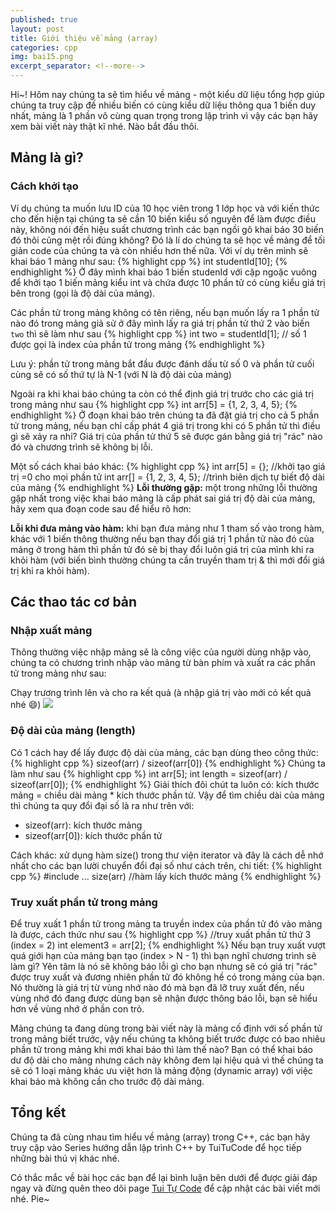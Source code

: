 ```yaml
---
published: true
layout: post
title: Giới thiệu về mảng (array)
categories: cpp
img: bai15.png
excerpt_separator: <!--more-->
---
```

Hi~! Hôm nay chúng ta sẽ tìm hiểu về mảng - một kiểu dữ liệu tổng hợp giúp chúng ta truy cập đế nhiều biến có cùng kiểu dữ liệu thông qua 1 biến duy nhất, mảng là 1 phần vô cùng quan trọng trong lập trình vì vậy các bạn hãy xem bài viết này thật kĩ nhé. Nào bắt đầu thôi. <!--more-->
## Mảng là gì?
### Cách khởi tạo
Ví dụ chúng ta muốn lưu ID của 10 học viên trong 1 lớp học và với kiến thức cho đến hiện tại chúng ta sẽ cần 10 biến kiểu số nguyên để làm được điều này, không nói đến hiệu suất chương trình các bạn ngồi gõ khai báo 30 biến đó thôi cũng mệt rồi đúng không? Đó là lí do chúng ta sẽ học về mảng để tối giản code của chúng ta và còn nhiều hơn thế nữa. Với ví dụ trên mình sẽ khai báo 1 mảng như sau:
{% highlight cpp %}
int studentId[10];
{% endhighlight %}
Ở đây mình khai báo 1 biến studenId với cặp ngoặc vuông để khởi tạo 1 biến mảng kiểu int và chứa được 10 phần tử có cùng kiểu giá trị bên trong (gọi là độ dài của mảng).

Các phần tử trong mảng không có tên riêng, nếu bạn muốn lấy ra 1 phần tử nào đó trong mảng giả sử ở đây mình lấy ra giá trị phần tử thứ 2 vào biến ``two`` thì sẽ làm như sau
{% highlight cpp %}
int two = studentId[1]; // số 1 được gọi là index của phần tử trong mảng
{% endhighlight %}
<div class="alert alert-info">
Lưu ý: phần tử trong mảng bắt đầu được đánh dấu từ số 0 và phần tử cuối cùng sẽ có số thứ tự là N-1 (với N là độ dài của mảng)
</div>

Ngoài ra khi khai báo chúng ta còn có thể định giá trị trước cho các giá trị trong mảng như sau
{% highlight cpp %}
int arr[5] = {1, 2, 3, 4, 5};
{% endhighlight %}
Ở đoạn khai báo trên chúng ta đã đặt giá trị cho cả 5 phần tử trong mảng, nếu bạn chỉ cấp phát 4 giá trị trong khi có 5 phần tử thì điều gì sẽ xảy ra nhỉ? Giá trị của phần tử thứ 5 sẽ được gán bằng giá trị "rác" nào đó và chương trình sẽ không bị lỗi.

Một số cách khai báo khác:
{% highlight cpp %}
int arr[5] = {}; //khởi tạo giá trị =0 cho mọi phần tử
int arr[] = {1, 2, 3, 4, 5}; //trình biên dịch tự biết độ dài của mảng
{% endhighlight %}
**Lỗi thường gặp:** một trong những lỗi thường gặp nhất trong việc khai báo mảng là cấp phát sai giá trị độ dài của mảng, hãy xem qua đoạn code sau để hiểu rõ hơn:

**Lỗi khi đưa mảng vào hàm:** khi bạn đưa mảng như 1 tham số vào trong hàm, khác với 1 biến thông thường nếu bạn thay đổi giá trị 1 phần tử nào đó của mảng ở trong hàm thì phần tử đó sẽ bị thay đổi luôn giá trị của mình khi ra khỏi hàm (với biến bình thường chúng ta cần truyền tham trị & thì mới đổi giá trị khi ra khỏi hàm).
## Các thao tác cơ bản
### Nhập xuất mảng
Thông thường việc nhập mảng sẽ là công việc của người dùng nhập vào, chúng ta có chương trình nhập vào mảng từ bàn phím và xuất ra các phần tử trong mảng như sau:

Chạy trương trình lên và cho ra kết quả (à nhập giá trị vào mới có kết quả nhé 😄)
![](http://2.bp.blogspot.com/-OR8bgitYZkE/XH9JAkGKQaI/AAAAAAAAAg4/yMLq3awbsNchbjiZjilMQp4OLHE92FU4wCK4BGAYYCw/s1600/bai_5.1.PNG)

### Độ dài của mảng (length)
Có 1 cách hay để lấy được độ dài của mảng, các bạn dùng theo công thức:
{% highlight cpp %}
	sizeof(arr) / sizeof(arr[0])
{% endhighlight %}
Chúng ta làm như sau
{% highlight cpp %}
int arr[5];
int length = sizeof(arr) / sizeof(arr[0]);
{% endhighlight %}
Giải thích đôi chút ta luôn có: kích thước mảng = chiều dài mảng * kích thước phần tử. Vậy để tìm chiều dài của mảng thì chúng ta quy đổi đại số là ra như trên với:
- sizeof(arr): kích thước mảng
- sizeof(arr[0]): kích thước phần tử

Cách khác: xử dụng hàm size() trong thư viện iterator và đây là cách dễ nhớ nhất cho các bạn lười chuyển đổi đại số như cách trên, chi tiết:
{% highlight cpp %}
#include<iterator>
  ...
size(arr) //hàm lấy kích thước mảng
{% endhighlight %}
### Truy xuất phần tử trong mảng
Để truy xuất 1 phần tử trong mảng ta truyền index của phần tử đó vào mảng là được, cách thức như sau
{% highlight cpp %}
//truy xuất phần tử thứ 3 (index = 2)
int element3 = arr[2];
{% endhighlight %}
Nếu bạn truy xuất vượt quá giới hạn của mảng bạn tạo (index > N - 1) thì bạn nghĩ chương trình sẽ làm gì? Yên tâm là nó sẽ không báo lỗi gì cho bạn nhưng sẽ có giá trị "rác" được truy xuất và đương nhiên phần tử đó không hề có trong mảng của bạn. Nó thường là giá trị từ vùng nhớ nào đó mà bạn đã lỡ truy xuất đến, nếu vùng nhớ đó đang được dùng bạn sẽ nhận được thông báo lỗi, bạn sẽ hiểu hơn về vùng nhớ ở phần con trỏ.

Mảng chúng ta đang dùng trong bài viết này là mảng cố định với số phần tử trong mảng biết trước, vậy nếu chúng ta không biết trước được có bao nhiêu phần tử trong mảng khi mới khai báo thì làm thế nào? Bạn có thể khai báo dư độ dài cho mảng nhưng cách này không đem lại hiệu quả vì thế chúng ta sẽ có 1 loại mảng khác ưu việt hơn là mảng động (dynamic array) với việc khai báo mà không cần cho trước độ dài mảng.
## Tổng kết
Chúng ta đã cùng nhau tìm hiểu về mảng (array) trong C++, các bạn hãy truy cập vào Series hướng dẫn lập trình C++ by TuiTuCode để học tiếp những bài thú vị khác nhé.

Có thắc mắc về bài học các bạn để lại bình luận bên dưới để được giải đáp ngay và đừng quên theo dõi page [Tui Tự Code](https://www.facebook.com/shareAboutIT) để cập nhật các bài viết mới nhé. Pie~
